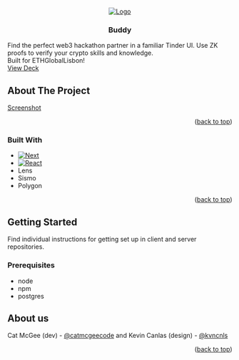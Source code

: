 
<a name="readme-top"></a>

<!-- PROJECT LOGO -->
<br />
<div align="center">
  <a href="https://github.com/catmcgee/buddy">
    <img src="https://i.ibb.co/gSrndT9/buddy-cover.jpg" alt="Logo">
  </a>

<h3 align="center">Buddy</h3>

  <p align="left">
    Find the perfect web3 hackathon partner in a familiar Tinder UI.
    Use ZK proofs to verify your crypto skills and knowledge.
    <br />
    Built for ETHGlobalLisbon! <br/>
    <a href="https://docs.google.com/presentation/d/11DWzieaZGtKVAD6a6CgLQSoMCTV2kTfpKzdSTWKbu6w/edit?usp=sharing">View Deck</a>
  </p>
</div>


<!-- ABOUT THE PROJECT -->
## About The Project

[Screenshot](https://i.ibb.co/tx9bHs8/Screenshot-2023-05-14-at-05-36-20.png)

<p align="right">(<a href="#readme-top">back to top</a>)</p>

### Built With

* [![Next][Next.js]][Next-url]
* [![React][React.js]][React-url]
* Lens
* Sismo
* Polygon

<p align="right">(<a href="#readme-top">back to top</a>)</p>



<!-- GETTING STARTED -->
## Getting Started

Find individual instructions for getting set up in client and server repositories.

### Prerequisites

* node
* npm
* postgres

<!-- CONTACT -->
## About us

Cat McGee (dev) - [@catmcgeecode](https://twitter.com/catmcgeecode) and
Kevin Canlas (design) - [@kvncnls](https://twitter.com/kvncnls)

<p align="right">(<a href="#readme-top">back to top</a>)</p>

[Next.js]: https://img.shields.io/badge/next.js-000000?style=for-the-badge&logo=nextdotjs&logoColor=white
[Next-url]: https://nextjs.org/
[React.js]: https://img.shields.io/badge/React-20232A?style=for-the-badge&logo=react&logoColor=61DAFB
[React-url]: https://reactjs.org/
[LensProtocol]: https://mirror-media.imgix.net/nft/fxLLnfELgHtWF_DcH4TfA.png?h=null&w=null&auto=compress
[Lens-url]: https://www.lens.xyz/
[SismoProtocol]: https://www.gitbook.com/cdn-cgi/image/width=40,dpr=2,height=40,fit=contain,format=auto/https%3A%2F%2F137516119-files.gitbook.io%2F~%2Ffiles%2Fv0%2Fb%2Fgitbook-x-prod.appspot.com%2Fo%2Fspaces%252FDbBfd4ahlvVGlRudj8NR%252Ficon%252FJNVZNmhURJYVGuBQRol5%252FNOTION%2520LOGO_280x280px.jpeg%3Falt%3Dmedia%26token%3D544fe01b-5e19-4e23-aca2-0deb1121db9f
[Sismo-url]: https://www.sismo.io/
[PolygonProtocol]: https://cryptologos.cc/logos/polygon-matic-logo.png
[Polygon-url]: https://polygon.technology/
